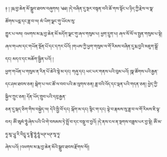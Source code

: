 ﻿  
༈   ། །རྨ་བྱ་ཆེན་མོ་སྒྲུབ་ཐབས་བཞུགས། ༄༅། །དེ་བཞིན་དུ་སྔར་བསྟན་བའི་ཆོ་གས་སྟོང་པ་ཉིད་ཀྱི་རྗེས་ལ་སྣ་ཚོགས་པདྨ་དང་ཟླ་བ་ལ། མཾ་ཡིག་ལྗང་གུ་ཡོངས་སུ་  
གྱུར་པ་ལས། འཕགས་མ་རྨ་བྱ་ཆེན་མོ་མདོག་ལྗང་གུ་ཞལ་གསུམ་པ། ཕྱག་དྲུག་པ། ཞལ་སོ་སོ་ལ་སྤྱན་གསུམ་པ་སྟེ། ཞལ་གཡས་དང་གཡོན་སྔོན་པོ་དང་དཀར་པོའོ། །གཡས་ཀྱི་ཕྱག་གསུམ་ལ་གོ་རིམས་བཞིན་དུ་རྨ་བྱའི་མཇུག་སྒྲོ་དང། མདའ་དང་མཆོག་སྦྱིན་པའོ། །  
ཕྱག་གཡོན་པ་གསུམ་ན་རིན་པོ་ཆེའི་སྙེ་མ་དང། གཞུ་དང། ཕང་པར་གནས་པའི་བུམ་པའོ། །སྣ་ཚོགས་པའི་རྒྱན་དང་ཤམ་ཐབས་ཅན། སྒེག་པ་ལང་ཚོ་ལ་བབ་པའི་ཆ་ལུགས་ཅན། ཟླ་བའི་འོད་དང་ལྡན་པའི་གདན་ཅན། ཕྱེད་ཀྱི་སྐྱིལ་ཀྲུང་ཅན། དོན་ཡོད་གྲུབ་པའི་དབུ་རྒྱན་  
ཅན་དུ་སྐད་ཅིག་གིས་བསྐྱེད་ལ། དེའི་སྤྱི་བོ་དང། ལྐོག་མ་དང། སྙིང་ག་དང། ལྟེ་བ་རྣམས་སུ་ཟླ་བ་ལ་གོ་རིམས་ཇི་ལྟ་བར། ཨོཾ་ཨཱམཾ་ཧཱུཾ་ཞེས་པའི་ཡི་གེ་བསམས་ཏེ་སྤྲོ་བ་དང་བསྡུ་བ་བྱའོ། །དེ་ནས་ངལ་ན་སྔགས་བཟླས་པར་བྱ་སྟེ། ཨོཾ་མ་ཧཱ་མཱ་ཡཱུ་རི་བིདྱཱ་རཱ་ཛྙཱི་ཧཱུཾ་ཧཱུཾ་ཕཊ་ཕཊ་སཱ་ཧཱ་  
ཞེས་པའོ། །འཕགས་མ་རྨ་བྱ་ཆེན་མོའི་སྒྲུབ་ཐབས་རྫོགས་སོ།།  
  
